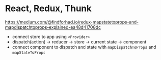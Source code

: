 # React, Redux, Thunk

https://medium.com/@findforhad.io/redux-mapstatetoprops-and-mapdispatchtoprops-explained-ea48d41708dc
- connect store to app using `<Provider>`
- dispatch(action) -> reducer -> store -> current state -> component
- connect component to dispatch and state with `mapDispatchToProps` and `mapStateToProps`

